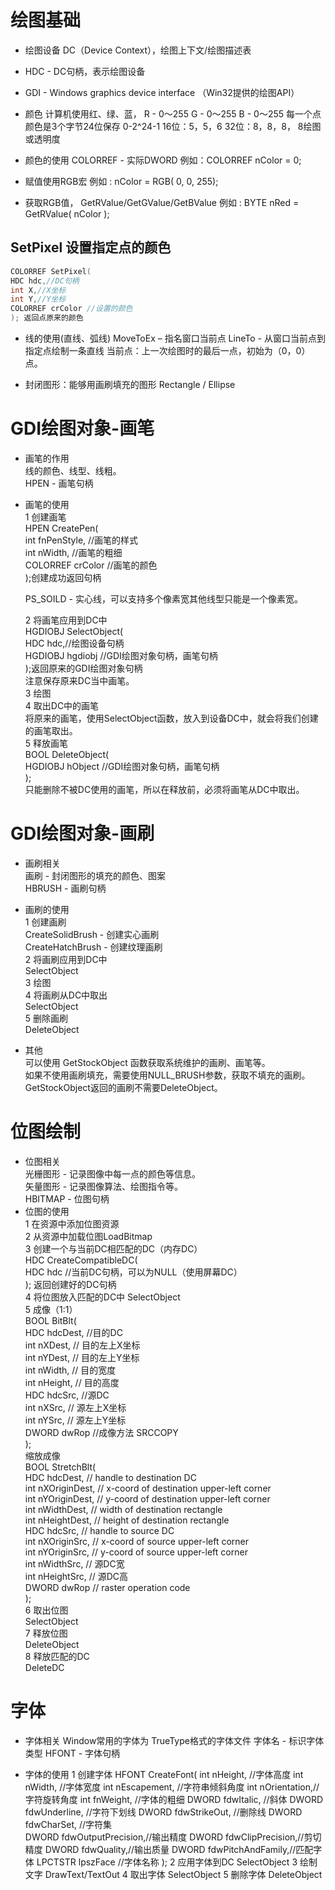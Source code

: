 # 绘图基础

- 绘图设备 DC（Device Context），绘图上下文/绘图描述表
- HDC - DC句柄，表示绘图设备
- GDI - Windows graphics device interface （Win32提供的绘图API）
- 颜色
  计算机使用红、绿、蓝，
  R - 0～255
  G - 0～255
  B - 0～255
  每一个点颜色是3个字节24位保存 0-2^24-1
  16位：5，5，6
  32位：8，8，8， 8绘图或透明度

- 颜色的使用
  COLORREF - 实际DWORD
  例如：COLORREF nColor = 0;

- 赋值使用RGB宏
  例如 : nColor = RGB( 0, 0, 255);

- 获取RGB值，
  GetRValue/GetGValue/GetBValue
  例如 : BYTE nRed = GetRValue( nColor );

## SetPixel 设置指定点的颜色

```c
COLORREF SetPixel(
HDC hdc,//DC句柄
int X,//X坐标
int Y,//Y坐标
COLORREF crColor //设置的颜色
); 返回点原来的颜色
```

- 线的使用(直线、弧线)
  MoveToEx – 指名窗口当前点
  LineTo - 从窗口当前点到指定点绘制一条直线
  当前点：上一次绘图时的最后一点，初始为（0，0）点。

- 封闭图形：能够用画刷填充的图形
  Rectangle / Ellipse

# GDI绘图对象-画笔

- 画笔的作用  
  线的颜色、线型、线粗。  
  HPEN - 画笔句柄
- 画笔的使用  
  1 创建画笔  
  HPEN CreatePen(  
  int fnPenStyle, //画笔的样式  
  int nWidth, //画笔的粗细  
  COLORREF crColor //画笔的颜色  
  );创建成功返回句柄

  PS_SOILD - 实心线，可以支持多个像素宽其他线型只能是一个像素宽。

  2 将画笔应用到DC中  
  HGDIOBJ SelectObject(  
  HDC hdc,//绘图设备句柄  
  HGDIOBJ hgdiobj //GDI绘图对象句柄，画笔句柄  
  );返回原来的GDI绘图对象句柄  
  注意保存原来DC当中画笔。  
  3 绘图  
  4 取出DC中的画笔  
  将原来的画笔，使用SelectObject函数，放入到设备DC中，就会将我们创建的画笔取出。  
  5 释放画笔  
  BOOL DeleteObject(  
  HGDIOBJ hObject //GDI绘图对象句柄，画笔句柄  
  );  
  只能删除不被DC使用的画笔，所以在释放前，必须将画笔从DC中取出。

# GDI绘图对象-画刷

- 画刷相关  
  画刷 - 封闭图形的填充的颜色、图案  
  HBRUSH - 画刷句柄
- 画刷的使用  
  1 创建画刷  
  CreateSolidBrush - 创建实心画刷  
  CreateHatchBrush - 创建纹理画刷  
  2 将画刷应用到DC中  
  SelectObject  
  3 绘图  
  4 将画刷从DC中取出  
  SelectObject  
  5 删除画刷  
  DeleteObject

- 其他  
  可以使用 GetStockObject 函数获取系统维护的画刷、画笔等。  
  如果不使用画刷填充，需要使用NULL_BRUSH参数，获取不填充的画刷。  
  GetStockObject返回的画刷不需要DeleteObject。

# 位图绘制

- 位图相关  
  光栅图形 - 记录图像中每一点的颜色等信息。  
  矢量图形 - 记录图像算法、绘图指令等。  
  HBITMAP - 位图句柄
- 位图的使用  
  1 在资源中添加位图资源  
  2 从资源中加载位图LoadBitmap  
  3 创建一个与当前DC相匹配的DC（内存DC）  
  HDC CreateCompatibleDC(  
  HDC hdc //当前DC句柄，可以为NULL（使用屏幕DC）  
  ); 返回创建好的DC句柄  
  4 将位图放入匹配的DC中 SelectObject  
  5 成像（1:1）  
  BOOL BitBlt(  
  HDC hdcDest, //目的DC  
  int nXDest, // 目的左上X坐标  
  int nYDest, // 目的左上Y坐标  
  int nWidth, // 目的宽度  
  int nHeight, // 目的高度  
  HDC hdcSrc, //源DC  
  int nXSrc, // 源左上X坐标  
  int nYSrc, // 源左上Y坐标  
  DWORD dwRop //成像方法 SRCCOPY  
  );  
  缩放成像  
  BOOL StretchBlt(  
  HDC hdcDest, // handle to destination DC  
  int nXOriginDest, // x-coord of destination upper-left corner  
  int nYOriginDest, // y-coord of destination upper-left corner  
  int nWidthDest, // width of destination rectangle  
  int nHeightDest, // height of destination rectangle  
  HDC hdcSrc, // handle to source DC  
  int nXOriginSrc, // x-coord of source upper-left corner  
  int nYOriginSrc, // y-coord of source upper-left corner  
  int nWidthSrc, // 源DC宽  
  int nHeightSrc, // 源DC高  
  DWORD dwRop // raster operation code  
  );  
  6 取出位图  
  SelectObject  
  7 释放位图  
  DeleteObject  
  8 释放匹配的DC  
  DeleteDC

# 字体

- 字体相关
  Window常用的字体为 TrueType格式的字体文件
  字体名 - 标识字体类型
  HFONT - 字体句柄

- 字体的使用
  1 创建字体
  HFONT CreateFont(
  int nHeight, //字体高度
  int nWidth, //字体宽度
  int nEscapement, //字符串倾斜角度
  int nOrientation,//字符旋转角度
  int fnWeight, //字体的粗细
  DWORD fdwItalic, //斜体
  DWORD fdwUnderline, //字符下划线
  DWORD fdwStrikeOut, //删除线
  DWORD fdwCharSet, //字符集  
  DWORD fdwOutputPrecision,//输出精度
  DWORD fdwClipPrecision,//剪切精度
  DWORD fdwQuality,//输出质量
  DWORD fdwPitchAndFamily,//匹配字体
  LPCTSTR lpszFace //字体名称
  );
  2 应用字体到DC
  SelectObject
  3 绘制文字
  DrawText/TextOut
  4 取出字体
  SelectObject
  5 删除字体
  DeleteObject


